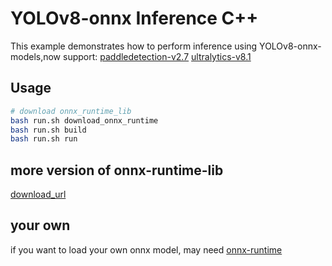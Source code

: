 # YOLOv8-onnx Inference C++

This example demonstrates how to perform inference using YOLOv8-onnx-models,now support:
[paddledetection-v2.7](https://github.com/PaddlePaddle/PaddleDetection) 
[ultralytics-v8.1](https://github.com/ultralytics/ultralytics)



## Usage

```bash
# download onnx_runtime_lib
bash run.sh download_onnx_runtime
bash run.sh build
bash run.sh run
```

## more version of onnx-runtime-lib
[download_url](https://github.com/microsoft/onnxruntime/releases)


## your own 
if you want to load your own onnx model, may need [onnx-runtime](https://github.com/microsoft/onnxruntime)

